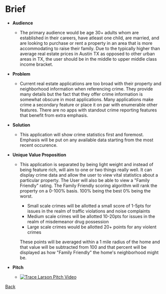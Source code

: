 # Brief

- **Audience**
    - The primary audience would be age 30+ adults whom are established in their careers, have atleast one child, are
     married, and are looking to purchase or rent a property in an area that is more accommodating to raise their family.
     Due to the typically higher than average real estate prices in Austin TX as opposed to
     other urban areas in TX, the user should be in the middle to upper middle class income
     bracket.
   
- **Problem**
    - Current real estate applications are too broad with their property and neighborhood
     information when referencing crime. They provide many details but the fact that they offer crime information is
     somewhat obscure in most applications. Many applications make crime a secondary feature
     or place it on par with enumerable other features. There are no apps with standout crime 
     reporting features that benefit from extra emphasis.
- **Solution**
    - This application will show crime statistics first and foremost. Emphasis will be put on any available data starting from the most recent occurence.
- **Unique Value Proposition**
    - This application is separated by being light weight and instead of being feature rich, will aim to one or two things really well.
     It can display crime data and allow the user to view vital statistics about a particular property.
     The User will also be able to view a "Family Friendly" rating. 
     The Family Friendly scoring algorithm will rank the property on a 0-100% basis. 
     100% being the best 0% being the worst.
        - Small scale crimes will be allotted a small score of 1-5pts for issues in the realm of traffic violations and noise complaints
        - Medium scale crimes will be allotted 10-20pts for issues in the realm of misdemeanor drug possession
        - Large scale crimes would be allotted 20+ points for any violent crimes
     
        These points will be averaged within a 1 mile radius of the home and that value will be subtracted from 100 and that percent will be displayed as how "Family Friendly" the home's neighborhood might be.
     
- **Pitch**
    -  [![Trace Larson Pitch Video](http://img.youtube.com/vi/XwzjJlKh2sw/0.jpg)](https://youtu.be/XwzjJlKh2sw)
    
[Back](README.md)

